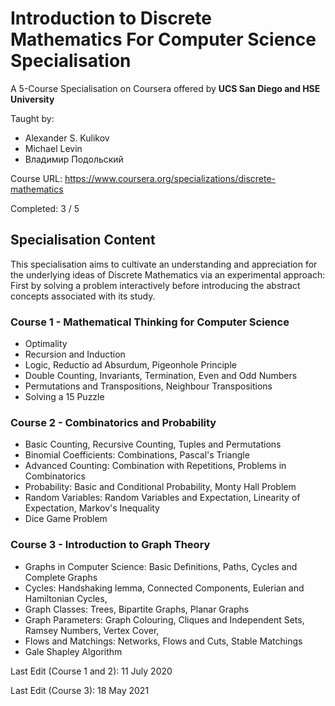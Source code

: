 # Introduction to Discrete Mathematics For Computer Science Specialisation
A 5-Course Specialisation on Coursera offered by <b> UCS San Diego and HSE University </b>

Taught by:
- Alexander S. Kulikov
- Michael Levin
- Владимир Подольский

Course URL: <a>https://www.coursera.org/specializations/discrete-mathematics</a>

Completed: 3 / 5
## Specialisation Content
This specialisation aims to cultivate an understanding and appreciation for the underlying ideas of Discrete Mathematics via an experimental approach: First by solving a problem interactively before introducing the abstract concepts associated with its study. 

### Course 1 - Mathematical Thinking for Computer Science
- Optimality 
- Recursion and Induction
- Logic, Reductio ad Absurdum, Pigeonhole Principle
- Double Counting, Invariants, Termination, Even and Odd Numbers 
- Permutations and Transpositions, Neighbour Transpositions
- Solving a 15 Puzzle

### Course 2 - Combinatorics and Probability
- Basic Counting, Recursive Counting, Tuples and Permutations
- Binomial Coefficients: Combinations, Pascal's Triangle
- Advanced Counting: Combination with Repetitions, Problems in Combinatorics 
- Probability: Basic and Conditional Probability, Monty Hall Problem
- Random Variables: Random Variables and Expectation, Linearity of Expectation, Markov's Inequality
- Dice Game Problem

### Course 3 - Introduction to Graph Theory
- Graphs in Computer Science: Basic Definitions, Paths, Cycles and Complete Graphs
- Cycles: Handshaking lemma, Connected Components, Eulerian and Hamiltonian Cycles,
- Graph Classes: Trees, Bipartite Graphs, Planar Graphs
- Graph Parameters: Graph Colouring, Cliques and Independent Sets, Ramsey Numbers, Vertex Cover,
- Flows and Matchings: Networks, Flows and Cuts, Stable Matchings
- Gale Shapley Algorithm 



Last Edit (Course 1 and 2): 11 July 2020

Last Edit (Course 3): 18 May 2021
